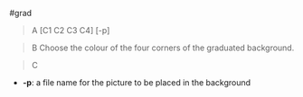 #grad

>A [C1 C2 C3 C4] [-p]

>B Choose the colour of the four corners of the graduated background. 

>C
 * **-p**: a file name for the picture to be placed in the background
